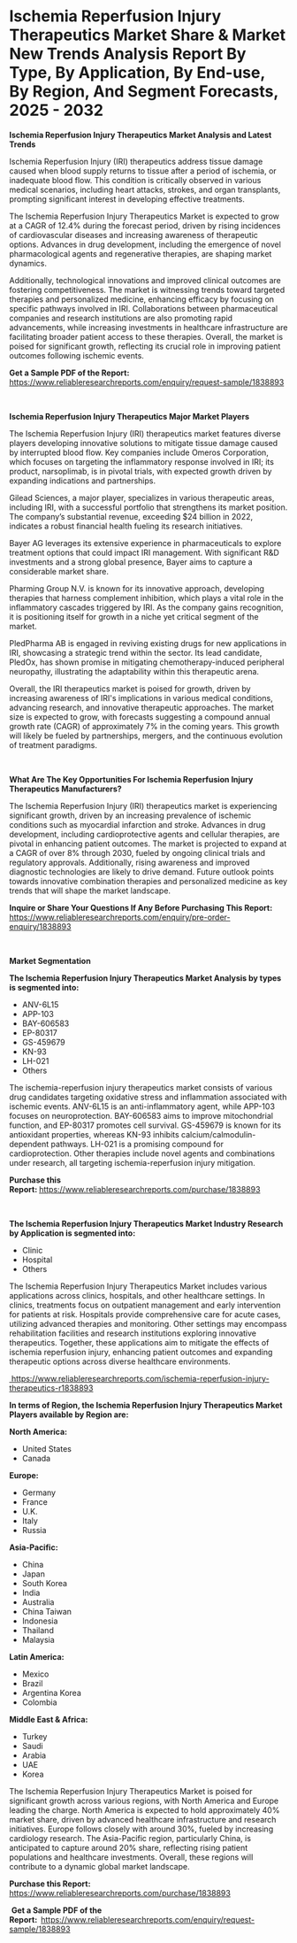 <p><h1>Ischemia Reperfusion Injury Therapeutics Market Share & Market New Trends Analysis Report By Type, By Application, By End-use, By Region, And Segment Forecasts, 2025 - 2032</h1></p><p><strong>Ischemia Reperfusion Injury Therapeutics Market Analysis and Latest Trends</strong></p>
<p><p>Ischemia Reperfusion Injury (IRI) therapeutics address tissue damage caused when blood supply returns to tissue after a period of ischemia, or inadequate blood flow. This condition is critically observed in various medical scenarios, including heart attacks, strokes, and organ transplants, prompting significant interest in developing effective treatments. </p><p>The Ischemia Reperfusion Injury Therapeutics Market is expected to grow at a CAGR of 12.4% during the forecast period, driven by rising incidences of cardiovascular diseases and increasing awareness of therapeutic options. Advances in drug development, including the emergence of novel pharmacological agents and regenerative therapies, are shaping market dynamics. </p><p>Additionally, technological innovations and improved clinical outcomes are fostering competitiveness. The market is witnessing trends toward targeted therapies and personalized medicine, enhancing efficacy by focusing on specific pathways involved in IRI. Collaborations between pharmaceutical companies and research institutions are also promoting rapid advancements, while increasing investments in healthcare infrastructure are facilitating broader patient access to these therapies. Overall, the market is poised for significant growth, reflecting its crucial role in improving patient outcomes following ischemic events.</p></p>
<p><strong>Get a Sample PDF of the Report:&nbsp;</strong> <a href="https://www.reliableresearchreports.com/enquiry/request-sample/1838893?utm_campaign=2279&utm_medium=2&utm_source=Github&utm_content=ia&utm_term=13042025&utm_id=ischemia-reperfusion-injury-therapeutics">https://www.reliableresearchreports.com/enquiry/request-sample/1838893</a></p>
<p>&nbsp;</p>
<p><strong>Ischemia Reperfusion Injury Therapeutics Major Market Players</strong></p>
<p><p>The Ischemia Reperfusion Injury (IRI) therapeutics market features diverse players developing innovative solutions to mitigate tissue damage caused by interrupted blood flow. Key companies include Omeros Corporation, which focuses on targeting the inflammatory response involved in IRI; its product, narsoplimab, is in pivotal trials, with expected growth driven by expanding indications and partnerships.</p><p>Gilead Sciences, a major player, specializes in various therapeutic areas, including IRI, with a successful portfolio that strengthens its market position. The company’s substantial revenue, exceeding $24 billion in 2022, indicates a robust financial health fueling its research initiatives.</p><p>Bayer AG leverages its extensive experience in pharmaceuticals to explore treatment options that could impact IRI management. With significant R&D investments and a strong global presence, Bayer aims to capture a considerable market share.</p><p>Pharming Group N.V. is known for its innovative approach, developing therapies that harness complement inhibition, which plays a vital role in the inflammatory cascades triggered by IRI. As the company gains recognition, it is positioning itself for growth in a niche yet critical segment of the market.</p><p>PledPharma AB is engaged in reviving existing drugs for new applications in IRI, showcasing a strategic trend within the sector. Its lead candidate, PledOx, has shown promise in mitigating chemotherapy-induced peripheral neuropathy, illustrating the adaptability within this therapeutic arena.</p><p>Overall, the IRI therapeutics market is poised for growth, driven by increasing awareness of IRI's implications in various medical conditions, advancing research, and innovative therapeutic approaches. The market size is expected to grow, with forecasts suggesting a compound annual growth rate (CAGR) of approximately 7% in the coming years. This growth will likely be fueled by partnerships, mergers, and the continuous evolution of treatment paradigms.</p></p>
<p>&nbsp;</p>
<p><strong>What Are The Key Opportunities For Ischemia Reperfusion Injury Therapeutics Manufacturers?</strong></p>
<p><p>The Ischemia Reperfusion Injury (IRI) therapeutics market is experiencing significant growth, driven by an increasing prevalence of ischemic conditions such as myocardial infarction and stroke. Advances in drug development, including cardioprotective agents and cellular therapies, are pivotal in enhancing patient outcomes. The market is projected to expand at a CAGR of over 8% through 2030, fueled by ongoing clinical trials and regulatory approvals. Additionally, rising awareness and improved diagnostic technologies are likely to drive demand. Future outlook points towards innovative combination therapies and personalized medicine as key trends that will shape the market landscape.</p></p>
<p><strong>Inquire or Share Your Questions If Any Before Purchasing This Report:</strong> <a href="https://www.reliableresearchreports.com/enquiry/pre-order-enquiry/1838893?utm_campaign=2279&utm_medium=2&utm_source=Github&utm_content=ia&utm_term=13042025&utm_id=ischemia-reperfusion-injury-therapeutics">https://www.reliableresearchreports.com/enquiry/pre-order-enquiry/1838893</a></p>
<p>&nbsp;</p>
<p><strong>Market Segmentation</strong></p>
<p><strong>The Ischemia Reperfusion Injury Therapeutics Market Analysis by types is segmented into:</strong></p>
<p><ul><li>ANV-6L15</li><li>APP-103</li><li>BAY-606583</li><li>EP-80317</li><li>GS-459679</li><li>KN-93</li><li>LH-021</li><li>Others</li></ul></p>
<p><p>The ischemia-reperfusion injury therapeutics market consists of various drug candidates targeting oxidative stress and inflammation associated with ischemic events. ANV-6L15 is an anti-inflammatory agent, while APP-103 focuses on neuroprotection. BAY-606583 aims to improve mitochondrial function, and EP-80317 promotes cell survival. GS-459679 is known for its antioxidant properties, whereas KN-93 inhibits calcium/calmodulin-dependent pathways. LH-021 is a promising compound for cardioprotection. Other therapies include novel agents and combinations under research, all targeting ischemia-reperfusion injury mitigation.</p></p>
<p><strong>Purchase this Report:&nbsp;</strong><a href="https://www.reliableresearchreports.com/purchase/1838893?utm_campaign=2279&utm_medium=2&utm_source=Github&utm_content=ia&utm_term=13042025&utm_id=ischemia-reperfusion-injury-therapeutics">https://www.reliableresearchreports.com/purchase/1838893</a></p>
<p>&nbsp;</p>
<p><strong>The Ischemia Reperfusion Injury Therapeutics Market Industry Research by Application is segmented into:</strong></p>
<p><ul><li>Clinic</li><li>Hospital</li><li>Others</li></ul></p>
<p><p>The Ischemia Reperfusion Injury Therapeutics Market includes various applications across clinics, hospitals, and other healthcare settings. In clinics, treatments focus on outpatient management and early intervention for patients at risk. Hospitals provide comprehensive care for acute cases, utilizing advanced therapies and monitoring. Other settings may encompass rehabilitation facilities and research institutions exploring innovative therapeutics. Together, these applications aim to mitigate the effects of ischemia reperfusion injury, enhancing patient outcomes and expanding therapeutic options across diverse healthcare environments.</p></p>
<p><a href="https://www.reliableresearchreports.com/ischemia-reperfusion-injury-therapeutics-r1838893?utm_campaign=2279&utm_medium=2&utm_source=Github&utm_content=ia&utm_term=13042025&utm_id=ischemia-reperfusion-injury-therapeutics">&nbsp;https://www.reliableresearchreports.com/ischemia-reperfusion-injury-therapeutics-r1838893</a></p>
<p><strong>In terms of Region, the Ischemia Reperfusion Injury Therapeutics Market Players available by Region are:</strong></p>
<p>
    <p> <strong> North America: </strong>
        <ul>
            <li>United States</li>
            <li>Canada</li>
        </ul>
        </p> 
    <p> <strong> Europe: </strong>
        <ul>
            <li>Germany</li>
            <li>France</li>
            <li>U.K.</li>
            <li>Italy</li>
            <li>Russia</li>
        </ul>
        </p> 
    <p> <strong> Asia-Pacific: </strong>
        <ul>
            <li>China</li>
            <li>Japan</li>
            <li>South Korea</li>
            <li>India</li>
            <li>Australia</li>
            <li>China Taiwan</li>
            <li>Indonesia</li>
            <li>Thailand</li>
            <li>Malaysia</li>
        </ul>
        </p> 
    <p> <strong> Latin America: </strong>
        <ul>
            <li>Mexico</li>
            <li>Brazil</li>
            <li>Argentina Korea</li>
            <li>Colombia</li>
        </ul>
        </p> 
    <p> <strong> Middle East & Africa: </strong>
        <ul>
            <li>Turkey</li>
            <li>Saudi</li>
            <li>Arabia</li>
            <li>UAE</li>
            <li>Korea</li>
        </ul>
    </p>
    </p>
<p><p>The Ischemia Reperfusion Injury Therapeutics Market is poised for significant growth across various regions, with North America and Europe leading the charge. North America is expected to hold approximately 40% market share, driven by advanced healthcare infrastructure and research initiatives. Europe follows closely with around 30%, fueled by increasing cardiology research. The Asia-Pacific region, particularly China, is anticipated to capture around 20% share, reflecting rising patient populations and healthcare investments. Overall, these regions will contribute to a dynamic global market landscape.</p></p>
<p><strong>Purchase this Report: </strong><a href="https://www.reliableresearchreports.com/purchase/1838893?utm_campaign=2279&utm_medium=2&utm_source=Github&utm_content=ia&utm_term=13042025&utm_id=ischemia-reperfusion-injury-therapeutics">https://www.reliableresearchreports.com/purchase/1838893</a></p>
<p>&nbsp;<strong>Get a Sample PDF of the Report:&nbsp;&nbsp;</strong><a href="https://www.reliableresearchreports.com/enquiry/request-sample/1838893?utm_campaign=2279&utm_medium=2&utm_source=Github&utm_content=ia&utm_term=13042025&utm_id=ischemia-reperfusion-injury-therapeutics">https://www.reliableresearchreports.com/enquiry/request-sample/1838893</a></p>
<p><strong></strong></p>
<p><p></p><p></p><p></p></p>